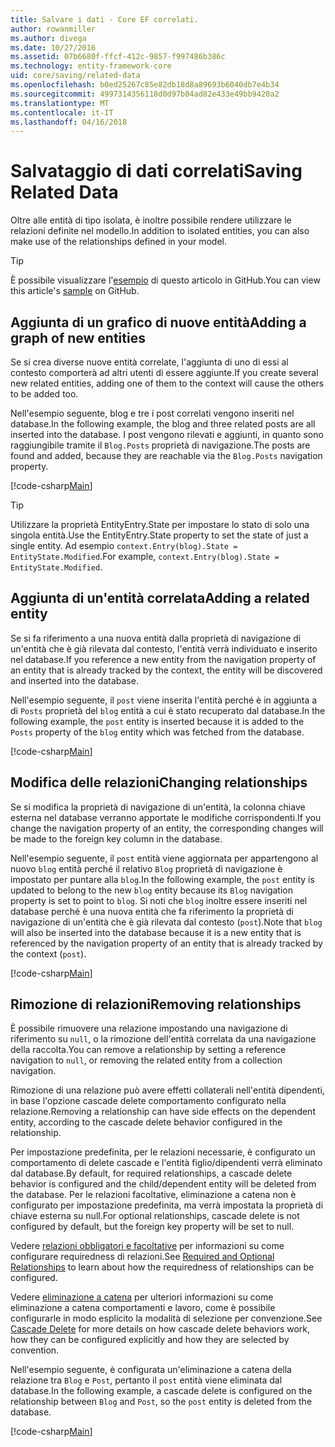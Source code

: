 ```yaml
---
title: Salvare i dati - Core EF correlati.
author: rowanmiller
ms.author: divega
ms.date: 10/27/2016
ms.assetid: 07b6680f-ffcf-412c-9857-f997486b386c
ms.technology: entity-framework-core
uid: core/saving/related-data
ms.openlocfilehash: b0ed25267c85e82db18d8a89693b6040db7e4b34
ms.sourcegitcommit: 4997314356118d0d97b04ad82e433e49bb9420a2
ms.translationtype: MT
ms.contentlocale: it-IT
ms.lasthandoff: 04/16/2018
---
```

# <a name="saving-related-data"></a><span data-ttu-id="e007b-102">Salvataggio di dati correlati</span><span class="sxs-lookup"><span data-stu-id="e007b-102">Saving Related Data</span></span>

<span data-ttu-id="e007b-103">Oltre alle entità di tipo isolata, è inoltre possibile rendere utilizzare le relazioni definite nel modello.</span><span class="sxs-lookup"><span data-stu-id="e007b-103">In addition to isolated entities, you can also make use of the relationships defined in your model.</span></span>

> [!TIP]  
> <span data-ttu-id="e007b-104">È possibile visualizzare l'[esempio](https://github.com/aspnet/EntityFramework.Docs/tree/master/samples/core/Saving/Saving/RelatedData/) di questo articolo in GitHub.</span><span class="sxs-lookup"><span data-stu-id="e007b-104">You can view this article's [sample](https://github.com/aspnet/EntityFramework.Docs/tree/master/samples/core/Saving/Saving/RelatedData/) on GitHub.</span></span>

## <a name="adding-a-graph-of-new-entities"></a><span data-ttu-id="e007b-105">Aggiunta di un grafico di nuove entità</span><span class="sxs-lookup"><span data-stu-id="e007b-105">Adding a graph of new entities</span></span>

<span data-ttu-id="e007b-106">Se si crea diverse nuove entità correlate, l'aggiunta di uno di essi al contesto comporterà ad altri utenti di essere aggiunte.</span><span class="sxs-lookup"><span data-stu-id="e007b-106">If you create several new related entities, adding one of them to the context will cause the others to be added too.</span></span>

<span data-ttu-id="e007b-107">Nell'esempio seguente, blog e tre i post correlati vengono inseriti nel database.</span><span class="sxs-lookup"><span data-stu-id="e007b-107">In the following example, the blog and three related posts are all inserted into the database.</span></span> <span data-ttu-id="e007b-108">I post vengono rilevati e aggiunti, in quanto sono raggiungibile tramite il `Blog.Posts` proprietà di navigazione.</span><span class="sxs-lookup"><span data-stu-id="e007b-108">The posts are found and added, because they are reachable via the `Blog.Posts` navigation property.</span></span>

[!code-csharp[Main](../../../samples/core/Saving/Saving/RelatedData/Sample.cs#AddingGraphOfEntities)]

> [!TIP]  
> <span data-ttu-id="e007b-109">Utilizzare la proprietà EntityEntry.State per impostare lo stato di solo una singola entità.</span><span class="sxs-lookup"><span data-stu-id="e007b-109">Use the EntityEntry.State property to set the state of just a single entity.</span></span> <span data-ttu-id="e007b-110">Ad esempio `context.Entry(blog).State = EntityState.Modified`.</span><span class="sxs-lookup"><span data-stu-id="e007b-110">For example, `context.Entry(blog).State = EntityState.Modified`.</span></span>

## <a name="adding-a-related-entity"></a><span data-ttu-id="e007b-111">Aggiunta di un'entità correlata</span><span class="sxs-lookup"><span data-stu-id="e007b-111">Adding a related entity</span></span>

<span data-ttu-id="e007b-112">Se si fa riferimento a una nuova entità dalla proprietà di navigazione di un'entità che è già rilevata dal contesto, l'entità verrà individuato e inserito nel database.</span><span class="sxs-lookup"><span data-stu-id="e007b-112">If you reference a new entity from the navigation property of an entity that is already tracked by the context, the entity will be discovered and inserted into the database.</span></span>

<span data-ttu-id="e007b-113">Nell'esempio seguente, il `post` viene inserita l'entità perché è in aggiunta a di `Posts` proprietà del `blog` entità a cui è stato recuperato dal database.</span><span class="sxs-lookup"><span data-stu-id="e007b-113">In the following example, the `post` entity is inserted because it is added to the `Posts` property of the `blog` entity which was fetched from the database.</span></span>

[!code-csharp[Main](../../../samples/core/Saving/Saving/RelatedData/Sample.cs#AddingRelatedEntity)]

## <a name="changing-relationships"></a><span data-ttu-id="e007b-114">Modifica delle relazioni</span><span class="sxs-lookup"><span data-stu-id="e007b-114">Changing relationships</span></span>

<span data-ttu-id="e007b-115">Se si modifica la proprietà di navigazione di un'entità, la colonna chiave esterna nel database verranno apportate le modifiche corrispondenti.</span><span class="sxs-lookup"><span data-stu-id="e007b-115">If you change the navigation property of an entity, the corresponding changes will be made to the foreign key column in the database.</span></span>

<span data-ttu-id="e007b-116">Nell'esempio seguente, il `post` entità viene aggiornata per appartengono al nuovo `blog` entità perché il relativo `Blog` proprietà di navigazione è impostato per puntare alla `blog`.</span><span class="sxs-lookup"><span data-stu-id="e007b-116">In the following example, the `post` entity is updated to belong to the new `blog` entity because its `Blog` navigation property is set to point to `blog`.</span></span> <span data-ttu-id="e007b-117">Si noti che `blog` inoltre essere inseriti nel database perché è una nuova entità che fa riferimento la proprietà di navigazione di un'entità che è già rilevata dal contesto (`post`).</span><span class="sxs-lookup"><span data-stu-id="e007b-117">Note that `blog` will also be inserted into the database because it is a new entity that is referenced by the navigation property of an entity that is already tracked by the context (`post`).</span></span>

[!code-csharp[Main](../../../samples/core/Saving/Saving/RelatedData/Sample.cs#ChangingRelationships)]

## <a name="removing-relationships"></a><span data-ttu-id="e007b-118">Rimozione di relazioni</span><span class="sxs-lookup"><span data-stu-id="e007b-118">Removing relationships</span></span>

<span data-ttu-id="e007b-119">È possibile rimuovere una relazione impostando una navigazione di riferimento su `null`, o la rimozione dell'entità correlata da una navigazione della raccolta.</span><span class="sxs-lookup"><span data-stu-id="e007b-119">You can remove a relationship by setting a reference navigation to `null`, or removing the related entity from a collection navigation.</span></span>

<span data-ttu-id="e007b-120">Rimozione di una relazione può avere effetti collaterali nell'entità dipendenti, in base l'opzione cascade delete comportamento configurato nella relazione.</span><span class="sxs-lookup"><span data-stu-id="e007b-120">Removing a relationship can have side effects on the dependent entity, according to the cascade delete behavior configured in the relationship.</span></span>

<span data-ttu-id="e007b-121">Per impostazione predefinita, per le relazioni necessarie, è configurato un comportamento di delete cascade e l'entità figlio/dipendenti verrà eliminato dal database.</span><span class="sxs-lookup"><span data-stu-id="e007b-121">By default, for required relationships, a cascade delete behavior is configured and the child/dependent entity will be deleted from the database.</span></span> <span data-ttu-id="e007b-122">Per le relazioni facoltative, eliminazione a catena non è configurato per impostazione predefinita, ma verrà impostata la proprietà di chiave esterna su null.</span><span class="sxs-lookup"><span data-stu-id="e007b-122">For optional relationships, cascade delete is not configured by default, but the foreign key property will be set to null.</span></span>

<span data-ttu-id="e007b-123">Vedere [relazioni obbligatori e facoltative](../modeling/relationships.md#required-and-optional-relationships) per informazioni su come configurare requiredness di relazioni.</span><span class="sxs-lookup"><span data-stu-id="e007b-123">See [Required and Optional Relationships](../modeling/relationships.md#required-and-optional-relationships) to learn about how the requiredness of relationships can be configured.</span></span>

<span data-ttu-id="e007b-124">Vedere [eliminazione a catena](cascade-delete.md) per ulteriori informazioni su come eliminazione a catena comportamenti e lavoro, come è possibile configurarle in modo esplicito la modalità di selezione per convenzione.</span><span class="sxs-lookup"><span data-stu-id="e007b-124">See [Cascade Delete](cascade-delete.md) for more details on how cascade delete behaviors work, how they can be configured explicitly and  how they are selected by convention.</span></span>

<span data-ttu-id="e007b-125">Nell'esempio seguente, è configurata un'eliminazione a catena della relazione tra `Blog` e `Post`, pertanto il `post` entità viene eliminata dal database.</span><span class="sxs-lookup"><span data-stu-id="e007b-125">In the following example, a cascade delete is configured on the relationship between `Blog` and `Post`, so the `post` entity is deleted from the database.</span></span>

[!code-csharp[Main](../../../samples/core/Saving/Saving/RelatedData/Sample.cs#RemovingRelationships)]
